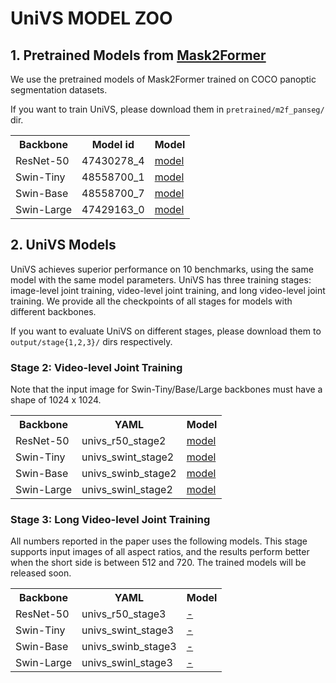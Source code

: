 # UniVS MODEL ZOO

## 1. Pretrained Models from [Mask2Former](https://github.com/facebookresearch/Mask2Former/blob/main/MODEL_ZOO.md#panoptic-segmentation)
We use the pretrained models of Mask2Former trained on COCO panoptic segmentation datasets. 

If you want to train UniVS, please download them in `pretrained/m2f_panseg/` dir.

<table>
  <tr>
    <th>Backbone</th>
    <th>Model id</th>
    <th>Model</th>
  </tr>
  <tr>
    <td>ResNet-50</td>
    <td>47430278_4</td>
    <td><a href="https://dl.fbaipublicfiles.com/maskformer/mask2former/coco/panoptic/maskformer2_R50_bs16_50ep/model_final_94dc52.pkl">model</a></td>
  </tr>
  <tr>
    <td>Swin-Tiny</td>
    <td>48558700_1</td>
    <td><a href="https://dl.fbaipublicfiles.com/maskformer/mask2former/coco/panoptic/maskformer2_swin_tiny_bs16_50ep/model_final_9fd0ae.pkl">model</a></td>
  </tr>
  <tr>
    <td>Swin-Base</td>
    <td>48558700_7</td>
    <td><a href="https://dl.fbaipublicfiles.com/maskformer/mask2former/coco/panoptic/maskformer2_swin_base_IN21k_384_bs16_50ep/model_final_54b88a.pkl">model</a></td>
  </tr>
  <tr>
    <td>Swin-Large</td>
    <td>47429163_0</td>
    <td><a href="https://dl.fbaipublicfiles.com/maskformer/mask2former/coco/panoptic/maskformer2_swin_large_IN21k_384_bs16_100ep/model_final_f07440.pkl">model</a></td>
  </tr>
</table>

## 2. UniVS Models
UniVS achieves superior performance on 10 benchmarks, using the same model with the same model parameters. UniVS has three training stages: image-level joint training, video-level joint training, and long video-level joint training. We provide all the checkpoints of all stages for models with different backbones. 

If you want to evaluate UniVS on different stages, please download them to `output/stage{1,2,3}/` dirs respectively.

### Stage 2: Video-level Joint Training
Note that the input image for Swin-Tiny/Base/Large backbones must have a shape of 1024 x 1024.
<table>
  <tr>
    <th>Backbone</th>
    <th>YAML</th>
    <th>Model</th>
  </tr>
  <tr>
    <td>ResNet-50</td>
    <td>univs_r50_stage2</td>
    <td><a href="https://drive.google.com/file/d/1IX3HKIkZJKmA58VJiF9Xh0fJPYXLQ1Nc/view?usp=sharing">model</a></td>
  </tr>
  <tr>
    <td>Swin-Tiny</td>
    <td>univs_swint_stage2</td>
    <td><a href="https://drive.google.com/file/d/1A48BoH1mlLYYcRuJFajoR_2iFscgnncU/view?usp=sharing">model</a></td>
  </tr>
  <tr>
    <td>Swin-Base</td>
    <td>univs_swinb_stage2</td>
    <td><a href="https://drive.google.com/file/d/196YHDC01ghO34UL5RGFCqurPngR5EIOa/view?usp=sharing">model</a></td>
  </tr>
  <tr>
    <td>Swin-Large</td>
    <td>univs_swinl_stage2</td>
    <td><a href="https://drive.google.com/file/d/1aIANl9LpzT3bsd90Kna8Zr08v5mvyfdz/view?usp=sharing">model</a></td>
  </tr>
</table>

### Stage 3: Long Video-level Joint Training 
All numbers reported in the paper uses the following models. This stage supports input images of all aspect ratios, and the results perform better when the short side is between 512 and 720. The trained models will be released soon.

<table>
  <tr>
    <th>Backbone</th>
    <th>YAML</th>
    <th>Model</th>

  </tr>
  <tr>
    <td>ResNet-50</td>
    <td>univs_r50_stage3</td>
    <td><a href="?">-</a></td>
  </tr>
  <tr>
    <td>Swin-Tiny</td>
    <td>univs_swint_stage3</td>
    <td><a href="?">-</a></td>
  </tr>
  <tr>
    <td>Swin-Base</td>
    <td>univs_swinb_stage3</td>
    <td><a href="">-</a></td>
  </tr>
  <tr>
    <td>Swin-Large</td>
    <td>univs_swinl_stage3</td>
    <td><a href="">-</a></td>
  </tr>
</table>

